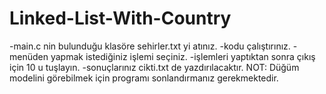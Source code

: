 # Linked-List-With-Country
-main.c nin bulunduğu klasöre sehirler.txt yi atınız.
-kodu çalıştırınız.
-menüden yapmak istediğiniz işlemi seçiniz.
-işlemleri yaptıktan sonra çıkış için 10 u tuşlayın.
-sonuçlarınız cikti.txt de yazdırılacaktır.
NOT: Düğüm modelini görebilmek için programı sonlandırmanız gerekmektedir.
